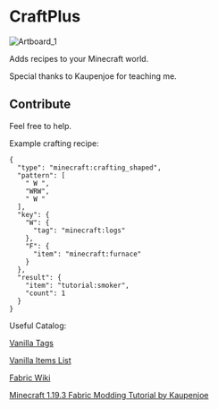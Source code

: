 # CraftPlus
![Artboard_1](https://user-images.githubusercontent.com/68510211/220808980-1b772ab6-dafe-416c-8285-414b59881bf1.png)

Adds recipes to your Minecraft world.

Special thanks to Kaupenjoe for teaching me.
## Contribute
Feel free to help.

Example crafting recipe:
```
{
  "type": "minecraft:crafting_shaped",
  "pattern": [
    " W ",
    "WRW",
    " W "
  ],
  "key": {
    "W": {
      "tag": "minecraft:logs"
    },
    "F": {
      "item": "minecraft:furnace"
    }
  },
  "result": {
    "item": "tutorial:smoker",
    "count": 1
  }
}
```
Useful Catalog:

[Vanilla Tags](https://minecraft.fandom.com/wiki/Tag)

[Vanilla Items List](https://minecraft.fandom.com/wiki/Item)

[Fabric Wiki](https://fabricmc.net/wiki)

[Minecraft 1.19.3 Fabric Modding Tutorial by Kaupenjoe](https://youtube.com/playlist?list=PLKGarocXCE1EMYzuBUTYjHnFeBrRFbesk)
